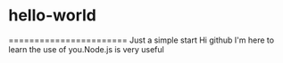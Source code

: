 # hello-world
=======================
Just a simple start
Hi github
 I'm here to learn the use of you.Node.js is very useful
